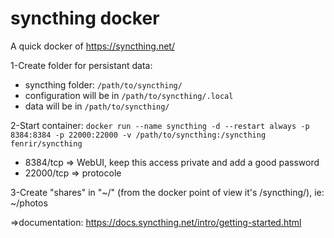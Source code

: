 # syncthing docker

A quick docker of https://syncthing.net/

1-Create folder for persistant data:

 - syncthing folder: `/path/to/syncthing/`
 - configuration will be in `/path/to/syncthing/.local`
 - data will be in `/path/to/syncthing/`

2-Start container: `docker run --name syncthing -d --restart always -p 8384:8384 -p 22000:22000 -v /path/to/syncthing:/syncthing fenrir/syncthing`

 - 8384/tcp => WebUI, keep this access private and add a good password
 - 22000/tcp => protocole

3-Create "shares" in "~/" (from the docker point of view it's /syncthing/), ie: ~/photos

=>documentation: https://docs.syncthing.net/intro/getting-started.html
